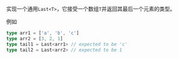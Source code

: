 实现一个通用`Last<T>`，它接受一个数组`T`并返回其最后一个元素的类型。

例如

```ts
type arr1 = ['a', 'b', 'c']
type arr2 = [3, 2, 1]
type tail1 = Last<arr1> // expected to be 'c'
type tail2 = Last<arr2> // expected to be 1
```